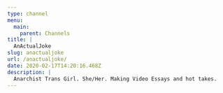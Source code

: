 ```yaml
---
type: channel
menu:
  main:
    parent: Channels
title: |
  AnActualJoke
slug: anactualjoke
url: /anactualjoke/
date: 2020-02-17T14:20:16.468Z
description: |
  Anarchist Trans Girl. She/Her. Making Video Essays and hot takes.
---
```

